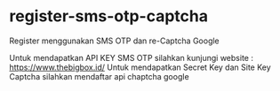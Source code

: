 # register-sms-otp-captcha
Register menggunakan SMS OTP dan re-Captcha Google

Untuk mendapatkan API KEY SMS OTP silahkan kunjungi website : https://www.thebigbox.id/
Untuk mendapatkan Secret Key dan Site Key Captcha silahkan mendaftar api chaptcha google
